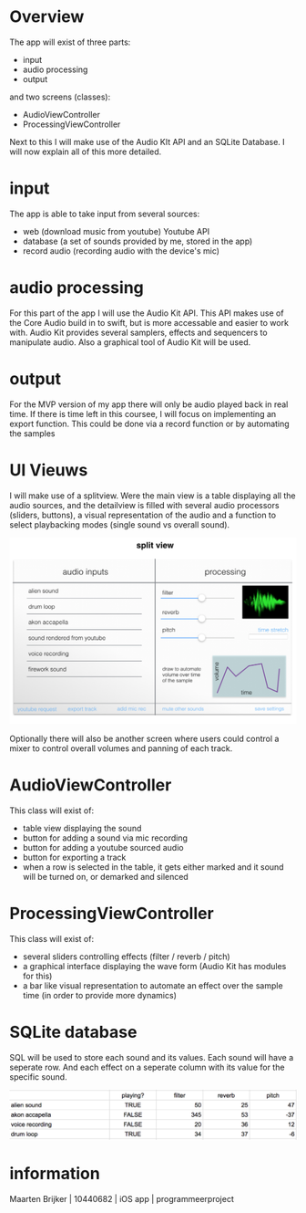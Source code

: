 # Overview

The app will exist of three parts:
 - input
 - audio processing
 - output

and two screens (classes):
 - AudioViewController
 - ProcessingViewController

Next to this I will make use of the Audio KIt API and an SQLite Database.
I will now explain all of this more detailed.

# input

The app is able to take input from several sources:
 - web (download music from youtube) Youtube API
 - database (a set of sounds provided by me, stored in the app)
 - record audio (recording audio with the device's mic)

# audio processing

For this part of the app I will use the Audio Kit API. This API makes use of the Core Audio build in to swift, but is more accessable and easier to work with. Audio Kit provides several samplers, effects and sequencers to manipulate audio. Also a graphical tool of Audio Kit will be used.

# output

For the MVP version of my app there will only be audio played back in real time. If there is time left in this coursee, I will focus on implementing an export function. This could be done via a record function or by automating the samples

# UI Vieuws

I will make use of a splitview. Were the main view is a table displaying all the audio sources, and the detailview is filled with several audio processors (sliders, buttons), a visual representation of the audio and a function to select playbacking modes (single sound vs overall sound).

![alt-tag](https://github.com/MaartenBrijker/project/blob/master/doc/sketch.png)

Optionally there will also be another screen where users could control a mixer to control overall volumes and panning of each track.

# AudioViewController

This class will exist of:
 - table view displaying the sound
 - button for adding a sound via mic recording
 - button for adding a youtube sourced audio
 - button for exporting a track
 - when a row is selected in the table, it gets either marked and it sound will be turned on, or demarked and silenced

# ProcessingViewController

This class will exist of:
 - several sliders controlling effects (filter / reverb / pitch)
 - a graphical interface displaying the wave form (Audio Kit has modules for this)
 - a bar like visual representation to automate an effect over the sample time (in order to provide more dynamics)

# SQLite database

SQL will be used to store each sound and its values. Each sound will have a seperate row. And each effect on a seperate column with its value for the specific sound.

![alt-tag](https://github.com/MaartenBrijker/project/blob/master/doc/table%20example.png)

# information
Maarten Brijker |
10440682 |
iOS app |
programmeerproject